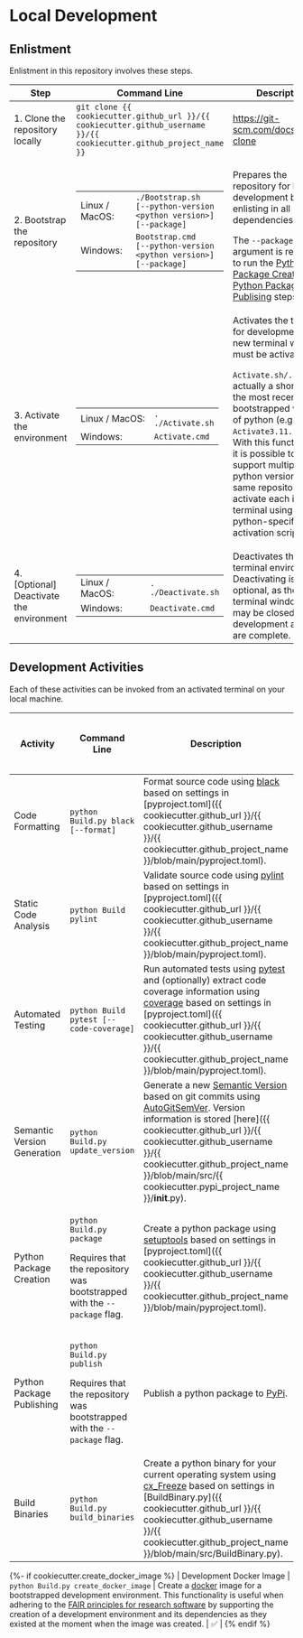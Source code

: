 # Local Development

## Enlistment
Enlistment in this repository involves these steps.

| Step | Command Line | Description |
| --- | --- | --- |
| 1. Clone the repository locally | `git clone {{ cookiecutter.github_url }}/{{ cookiecutter.github_username }}/{{ cookiecutter.github_project_name }}` | https://git-scm.com/docs/git-clone |
| 2. Bootstrap the repository | <table><tr><td>Linux / MacOS:</td><td><code>./Bootstrap.sh [--python-version &lt;python version&gt;] [--package]</code></td></tr><tr><td>Windows:</td><td><code>Bootstrap.cmd [--python-version &lt;python version&gt;] [--package]</code></td></tr></table> | <p>Prepares the repository for local development by enlisting in all dependencies.</p>The `--package` argument is required to run the [Python Package Creation](#python-package-creation) and [Python Package Publising](#python-package-publishing) steps below. |
| 3. Activate the environment | <table><tr><td>Linux / MacOS:</td><td><code>. ./Activate.sh</code></td></tr><tr><td>Windows:</td><td><code>Activate.cmd</code></td></tr></table> | <p>Activates the terminal for development. Each new terminal window must be activated.</p><p>`Activate.sh/.cmd` is actually a shortcut to the most recently bootstrapped version of python (e.g. `Activate3.11.sh/.cmd`). With this functionality, it is possible to support multiple python versions in the same repository and activate each in a terminal using the python-specific activation script.</p> |
| 4. [Optional] Deactivate the environment | <table><tr><td>Linux / MacOS:</td><td><code>. ./Deactivate.sh</code></td></tr><tr><td>Windows:</td><td><code>Deactivate.cmd</code></td></tr></table> | Deactivates the terminal environment. Deactivating is optional, as the terminal window itself may be closed when development activities are complete. |

## Development Activities

Each of these activities can be invoked from an activated terminal on your local machine.

| Activity | Command Line | Description | Invoked by [Continuous Integration]({{ cookiecutter.github_url }}/{{ cookiecutter.github_username }}/{{ cookiecutter.github_project_name }}/blob/main/.github/workflows/standard.yaml) |
| --- | --- | --- | :---: |
| Code Formatting | `python Build.py black [--format]` | Format source code using [black](https://github.com/psf/black) based on settings in [pyproject.toml]({{ cookiecutter.github_url }}/{{ cookiecutter.github_username }}/{{ cookiecutter.github_project_name }}/blob/main/pyproject.toml). | :white_check_mark: |
| Static Code Analysis | `python Build pylint` | Validate source code using [pylint](https://github.com/pylint-dev/pylint) based on settings in [pyproject.toml]({{ cookiecutter.github_url }}/{{ cookiecutter.github_username }}/{{ cookiecutter.github_project_name }}/blob/main/pyproject.toml). | :white_check_mark: |
| Automated Testing | `python Build pytest [--code-coverage]` | Run automated tests using [pytest](https://docs.pytest.org/) and (optionally) extract code coverage information using [coverage](https://coverage.readthedocs.io/) based on settings in [pyproject.toml]({{ cookiecutter.github_url }}/{{ cookiecutter.github_username }}/{{ cookiecutter.github_project_name }}/blob/main/pyproject.toml). | :white_check_mark: |
| Semantic Version Generation | `python Build.py update_version` | Generate a new [Semantic Version](https://semver.org) based on git commits using [AutoGitSemVer](https://github.com/davidbrownell/AutoGitSemVer). Version information is stored [here]({{ cookiecutter.github_url }}/{{ cookiecutter.github_username }}/{{ cookiecutter.github_project_name }}/blob/main/src/{{ cookiecutter.pypi_project_name }}/__init__.py). | :white_check_mark: |
| Python Package Creation | <p>`python Build.py package`</p><p>Requires that the repository was bootstrapped with the `--package` flag.</p> | Create a python package using [setuptools](https://github.com/pypa/setuptools) based on settings in [pyproject.toml]({{ cookiecutter.github_url }}/{{ cookiecutter.github_username }}/{{ cookiecutter.github_project_name }}/blob/main/pyproject.toml). | <p>:white_check_mark:</p><p>Packages are built for all supported python versions.</p> |
| Python Package Publishing | <p>`python Build.py publish`</p><p>Requires that the repository was bootstrapped with the `--package` flag.</p> | Publish a python package to [PyPi](https://pypi.org). | :white_check_mark: |
| Build Binaries | `python Build.py build_binaries` | Create a python binary for your current operating system using [cx_Freeze](https://cx-freeze.readthedocs.io/) based on settings in [BuildBinary.py]({{ cookiecutter.github_url }}/{{ cookiecutter.github_username }}/{{ cookiecutter.github_project_name }}/blob/main/src/BuildBinary.py). | <p>:white_check_mark:</p><p>Binaries are built for Linux, MacOS, and Windows.</p>
{%- if cookiecutter.create_docker_image %}
| Development Docker Image | `python Build.py create_docker_image` | Create a [docker](https://docker.com) image for a bootstrapped development environment. This functionality is useful when adhering to the [FAIR principles for research software](https://doi.org/10.1038/s41597-022-01710-x) by supporting the creation of a development environment and its dependencies as they existed at the moment when the image was created. | :white_check_mark: |
{% endif %}
